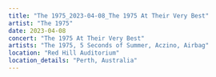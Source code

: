 ```yaml
---
title: "The 1975_2023-04-08_The 1975 At Their Very Best"
artist: "The 1975"
date: 2023-04-08
concert: "The 1975 At Their Very Best"
artists: "The 1975, 5 Seconds of Summer, Aczino, Airbag"
location: "Red Hill Auditorium"
location_details: "Perth, Australia"
---
```

